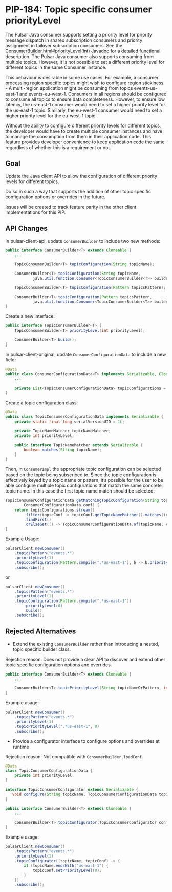 # PIP-184: Topic specific consumer priorityLevel

The Pulsar Java consumer supports setting a priority level for priority message
dispatch in shared subscription consumers and priority assignment in failover
subscription consumers. See the [ConsumerBuilder.html#priorityLevel(int)
Javadoc](https://javadoc.io/static/org.apache.pulsar/pulsar-client-api/2.10.1/org/apache/pulsar/client/api/ConsumerBuilder.html#priorityLevel(int))
for a detailed functional description. The Pulsar Java consumer also supports
consuming from multiple topics. However, it is not possible to set a different
priority level for different topics in the same Consumer instance.

This behaviour is desirable in some use cases. For example, a consumer
processing region specific topics might wish to configure region stickiness - A
multi-region application might be consuming from topics events-us-east-1 and
events-eu-west-1. Consumers in all regions should be configured to consume all
topics to ensure data completeness. However, to ensure low latency, the
us-east-1 consumer would need to set a higher priority level for the us-east-1
topic. Similarly, the eu-west-1 consumer would need to set a higher priority
level for the eu-west-1 topic.

Without the ability to configure different priority levels for different
topics, the developer would have to create multiple consumer instances and have
to manage the consumption from them in their application code. This feature
provides developer convenience to keep application code the same regardless of
whether this is a requirement or not.

## Goal

Update the Java client API to allow the configuration of different priority
levels for different topics.

Do so in such a way that supports the addition of other topic specific
configuration options or overrides in the future.

Issues will be created to track feature parity in the other client
implementations for this PIP.

## API Changes

In pulsar-client-api, update `ConsumerBuilder` to include two new methods:

```java
public interface ConsumerBuilder<T> extends Cloneable {
    ...

    TopicConsumerBuilder<T> topicConfiguration(String topicName);

    ConsumerBuilder<T> topicConfiguration(String topicName,
            java.util.function.Consumer<TopicConsumerBuilder<T>> builderConsumer);

    TopicConsumerBuilder<T> topicConfiguration(Pattern topicsPattern);

    ConsumerBuilder<T> topicConfiguration(Pattern topicsPattern,
            java.util.function.Consumer<TopicConsumerBuilder<T>> builderConsumer);
}
```

Create a new interface:

```java
public interface TopicConsumerBuilder<T> {
    TopicConsumerBuilder<T> priorityLevel(int priorityLevel);

    ConsumerBuilder<T> build();
}
```

In pulsar-client-original, update `ConsumerConfigurationData` to include a new field:

```java
@Data
public class ConsumerConfigurationData<T> implements Serializable, Cloneable {
    ...

    private List<TopicConsumerConfigurationData> topicConfigurations = new ArrayList<>();
}
```

Create a topic configuration class:

```java
@Data
public class TopicConsumerConfigurationData implements Serializable {
    private static final long serialVersionUID = 1L;

    private TopicNameMatcher topicNameMatcher;
    private int priorityLevel;

    public interface TopicNameMatcher extends Serializable {
        boolean matches(String topicName);
    }
}
```

Then, in `ConsumerImpl` the appropriate topic configuration can be selected
based on the topic being subscribed to. Since the topic configuration is
effectively keyed by a topic name or pattern, it’s possible for the user to be
able configure multiple topic configurations that match the same concrete topic
name. In this case the first topic name match should be selected.

```java
TopicConsumerConfigurationData getMatchingTopicConfiguration(String topicName,
        ConsumerConfigurationData conf) {
    return topicConfigurations.stream()
        .filter(topicConf -> topicConf.getTopicNameMatcher().matches(topicName))
        .findFirst()
        .orElseGet(() -> TopicConsumerConfigurationData.of(topicName, conf));
}
```

Example Usage:

```java
pulsarClient.newConsumer()
    .topicsPattern("events.*")
    .priorityLevel(1)
    .topicConfiguration(Pattern.compile(".*us-east-1"), b -> b.priorityLevel(0))
    .subscribe();
```

or

```java
pulsarClient.newConsumer()
    .topicsPattern("events.*")
    .priorityLevel(1)
    .topicConfiguration(Pattern.compile(".*us-east-1"))
        .priorityLevel(0)
        .build()
    .subscribe();
```

## Rejected Alternatives

* Extend the existing `ConsumerBuilder` rather than introducing a nested, topic specific builder class.

Rejection reason: Does not provide a clear API to discover and extend other topic specific configuration options and overrides.

```java
public interface ConsumerBuilder<T> extends Cloneable {
    ...

    ConsumerBuilder<T> topicPriorityLevel(String topicNameOrPattern, int priorityLevel);
}
```

Example usage:

```java
pulsarClient.newConsumer()
    .topicsPattern("events.*")
    .priorityLevel(1)
    .topicPriorityLevel(".*us-east-1", 0)
    .subscribe();
```

* Provide a configurator interface to configure options and overrides at runtime

Rejection reason: Not compatible with `ConsumerBuilder.loadConf`.

```java
@Data
class TopicConsumerConfigurationData {
    private int priorityLevel;
}
```

```java
interface TopicConsumerConfigurator extends Serializable {
   void configure(String topicName, TopicConsumerConfigurationData topicConf);
}
```

```java
public interface ConsumerBuilder<T> extends Cloneable {
    ...

    ConsumerBuilder<T> topicConfigurator(TopicConsumerConfigurator configurator);
}
```

Example usage:

```java
pulsarClient.newConsumer()
    .topicsPattern("events.*")
    .priorityLevel(1)
    .topicConfigurator((topicName, topicConf) -> {
        if (topicName.endsWith("us-east-1") {
            topicConf.setPriorityLevel(0);
        }
    })
    .subscribe();
```

